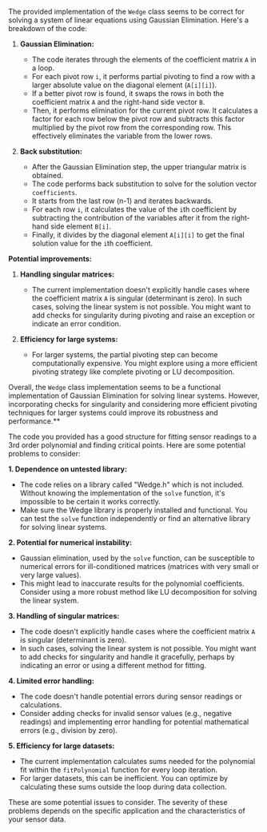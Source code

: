 The provided implementation of the `Wedge` class seems to be correct for solving a system of linear equations using Gaussian Elimination. Here's a breakdown of the code:

1. **Gaussian Elimination:**
   - The code iterates through the elements of the coefficient matrix `A` in a loop.
   - For each pivot row `i`, it performs partial pivoting to find a row with a larger absolute value on the diagonal element (`A[i][i]`).
   - If a better pivot row is found, it swaps the rows in both the coefficient matrix `A` and the right-hand side vector `B`.
   - Then, it performs elimination for the current pivot row. It calculates a factor for each row below the pivot row and subtracts this factor multiplied by the pivot row from the corresponding row. This effectively eliminates the variable from the lower rows.

2. **Back substitution:**
   - After the Gaussian Elimination step, the upper triangular matrix is obtained.
   - The code performs back substitution to solve for the solution vector `coefficients`.
   - It starts from the last row (n-1) and iterates backwards.
   - For each row `i`, it calculates the value of the `i`th coefficient by subtracting the contribution of the variables after it from the right-hand side element `B[i]`.
   - Finally, it divides by the diagonal element `A[i][i]` to get the final solution value for the `i`th coefficient.

**Potential improvements:**

1. **Handling singular matrices:**
   - The current implementation doesn't explicitly handle cases where the coefficient matrix `A` is singular (determinant is zero). In such cases, solving the linear system is not possible. You might want to add checks for singularity during pivoting and raise an exception or indicate an error condition.

2. **Efficiency for large systems:**
   - For larger systems, the partial pivoting step can become computationally expensive. You might explore using a more efficient pivoting strategy like complete pivoting or LU decomposition.

Overall, the `Wedge` class implementation seems to be a functional implementation of Gaussian Elimination for solving linear systems. However, incorporating checks for singularity and considering more efficient pivoting techniques for larger systems could improve its robustness and performance.**

The code you provided has a good structure for fitting sensor readings to a 3rd order polynomial and finding critical points. Here are some potential problems to consider:

**1. Dependence on untested library:**

* The code relies on a library called "Wedge.h" which is not included. Without knowing the implementation of the `solve` function, it's impossible to be certain it works correctly. 
* Make sure the Wedge library is properly installed and functional. You can test the `solve` function independently or find an alternative library for solving linear systems.

**2. Potential for numerical instability:**

* Gaussian elimination, used by the `solve` function, can be susceptible to numerical errors for ill-conditioned matrices (matrices with very small or very large values). 
* This might lead to inaccurate results for the polynomial coefficients. Consider using a more robust method like LU decomposition for solving the linear system.

**3. Handling of singular matrices:**

* The code doesn't explicitly handle cases where the coefficient matrix `A` is singular (determinant is zero). 
* In such cases, solving the linear system is not possible. You might want to add checks for singularity and handle it gracefully, perhaps by indicating an error or using a different method for fitting.

**4. Limited error handling:**

* The code doesn't handle potential errors during sensor readings or calculations. 
* Consider adding checks for invalid sensor values (e.g., negative readings) and implementing error handling for potential mathematical errors (e.g., division by zero).

**5. Efficiency for large datasets:**

* The current implementation calculates sums needed for the polynomial fit within the `fitPolynomial` function for every loop iteration. 
* For larger datasets, this can be inefficient. You can optimize by calculating these sums outside the loop during data collection.

These are some potential issues to consider. The severity of these problems depends on the specific application and the characteristics of your sensor data.

